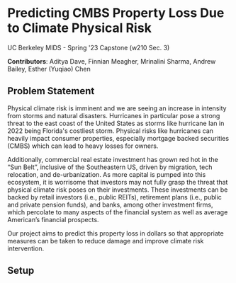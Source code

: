 # Predicting CMBS Property Loss Due to Climate Physical Risk
UC Berkeley MIDS - Spring '23 Capstone (w210 Sec. 3)

**Contributors**: Aditya Dave, Finnian Meagher, Mrinalini Sharma, Andrew Bailey, Esther (Yuqiao) Chen

## Problem Statement

Physical climate risk is imminent and we are seeing an increase in intensity from storms and natural disasters. Hurricanes in particular pose a strong threat to the east coast of the United States as storms like hurricane Ian in 2022 being Florida's costliest storm. Physical risks like hurricanes can heavily impact consumer properties, especially mortgage backed securities (CMBS) which can lead to heavy losses for owners. 

Additionally, commercial real estate investment has grown red hot in the “Sun Belt”, inclusive of the Southeastern US, driven by migration, tech relocation, and de-urbanization. As more capital is pumped into this ecosystem, it is worrisome that investors may not fully grasp the threat that physical climate risk poses on their investments. These investments can be backed by retail investors (i.e., public REITs), retirement plans (i.e., public and private pension funds), and banks, among other investment firms, which percolate to many aspects of the financial system as well as average American’s financial prospects.

Our project aims to predict this property loss in dollars so that appropriate measures can be taken to reduce damage and improve climate risk intervention.

## Setup




